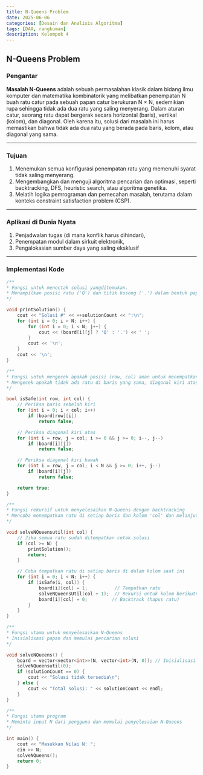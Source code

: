 ```yaml
---
title: N-Queens Problem
date: 2025-06-06
categories: [Desain dan Analisis Algoritma]
tags: [DAA, rangkuman]
description: Kelompok 4
---
```


## N-Queens Problem

### Pengantar
**Masalah N-Queens** adalah sebuah permasalahan klasik
dalam bidang ilmu komputer dan matematika
kombinatorik yang melibatkan penempatan N buah ratu
catur pada sebuah papan catur berukuran N × N,
sedemikian rupa sehingga tidak ada dua ratu yang
saling menyerang. Dalam aturan catur, seorang ratu
dapat bergerak secara horizontal (baris), vertikal
(kolom), dan diagonal. Oleh karena itu, solusi dari
masalah ini harus memastikan bahwa tidak ada dua
ratu yang berada pada baris, kolom, atau diagonal yang
sama.

---

### Tujuan
1. Menemukan semua konfigurasi penempatan ratu yang memenuhi syarat tidak saling menyerang.
2. Mengembangkan dan menguji algoritma pencarian dan optimasi, seperti backtracking, DFS, heuristic search, atau algoritma genetika.
3. Melatih logika pemrograman dan pemecahan masalah, terutama dalam konteks constraint satisfaction problem (CSP).

---

### Aplikasi di Dunia Nyata
1. Penjadwalan tugas (di mana konflik harus dihindari),
2. Penempatan modul dalam sirkuit elektronik,
2. Pengalokasian sumber daya yang saling eksklusif

---

### Implementasi Kode

```cpp
/**
* Fungsi untuk menectak solusi yangditemukan.
* Menampilkan posisi ratu ('Q') dan titik kosong ('.') dalam bentuk papan.
*/

void printSolution() {
    cout << "Solusi #" << ++solutionCount << ":\n";
    for (int i = 0; i < N; i++) {
        for (int i = 0; i < N; j++) {
            cout << (board[i][j] ? 'Q' : '.') << ' ';
        }
        cout << '\n';
    }
    cout << '\n';
}

/**
* Fungsi untuk mengecek apakah posisi (row, col) aman untuk menempatkan ratu
* Mengecek apakah tidak ada ratu di baris yang sama, diagonal kiri atas dan diagonal kiri bawah
*/

bool isSafe(int row, int col) {
    // Periksa baris sebelah kiri
    for (int i = 0; i < col; i++)
        if (board[row][i])
            return false;

    // Periksa diagonal kiri atas
    for (int i = row, j = col; i >= 0 && j >= 0; i--, j--)
        if (board[i][j])
            return false;

    // Periksa diagonal kiri bawah
    for (int i = row, j = col; i < N && j >= 0; i++, j--)
        if (board[i][j])
            return false;

    return true;
}

/**
* Fungsi rekursif untuk menyelesaikan N-Queens dengan backtracking
* Mencoba menempatkan ratu di setiap baris dan kolom 'col' dan melanjutkan ke kolom berikutnya
*/

void solveNQueensutil(int col) {
    // Jika semua ratu sudah ditempatkan cetak solusi
    if (col >= N) {
        printSolution();
        return;
    }

    // Coba tempatkan ratu di setiap baris di dalam kolom saat ini
    for (int i = 0; i < N; i++) {
        if (isSafe(i, col)) {
            board[i][col] = 1;          // Tempatkan ratu
            solveNQueensUtil(col + 1);  // Rekursi untuk kolom berikutnya
            board[i][col] = 0;         // Backtrack (hapus ratu)
        }
    }
}

/**
* Fungsi utama untuk menyelesaikan N-Queens
* Inisialisasi papan dan memulai pencarian solusi
*/

void solveNQueens() {
    board = vector<vector<int>>(N, vector<int>(N, 0)); // Inisialisasi papan kosong
    solveNQueensutil(0);
    if (solutionCount == 0) {
        cout << "Solusi tidak tersedia\n";
    } else {
        cout << "Total solusi: " << solutionCount << endl;
    }
}

/**
* Fungsi utama program
* Meminta input N dari pengguna dan memulai penyelesaian N-Queens
*/

int main() {
    cout << "Masukkan Nilai N: ";
    cin >> N;
    solveNQueens();
    return 0;
}
```